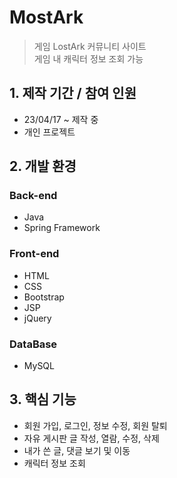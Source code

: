 # MostArk
>게임 LostArk 커뮤니티 사이트<br />
>게임 내 캐릭터 정보 조회 가능

## 1. 제작 기간 / 참여 인원
- 23/04/17 ~ 제작 중
- 개인 프로젝트

## 2. 개발 환경
### Back-end
- Java
- Spring Framework
### Front-end
- HTML
- CSS
- Bootstrap
- JSP
- jQuery
### DataBase
- MySQL

## 3. 핵심 기능
- 회원 가입, 로그인, 정보 수정, 회원 탈퇴
- 자유 게시판 글 작성, 열람, 수정, 삭제
- 내가 쓴 글, 댓글 보기 및 이동
- 캐릭터 정보 조회
